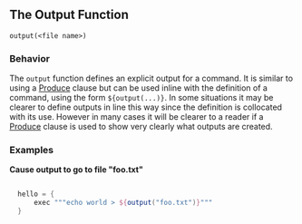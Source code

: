## The Output Function

    
    output(<file name>)
    

### Behavior

The `output` function defines an explicit output for a command. It is similar to using a [Produce](/Language/Produce) clause but can be used inline with the definition of a command, using the form `${output(...)}`. In some situations it may be clearer to define outputs in line this way since the definition is collocated with its use. However in many cases it will be clearer to a reader if a [Produce](/Language/Produce) clause is used to show very clearly what outputs are created.

### Examples

**Cause output to go to file "foo.txt"**
```groovy 

  hello = {
      exec """echo world > ${output("foo.txt")}"""
  }
```
